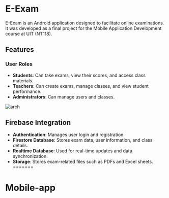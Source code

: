 # E-Exam

E-Exam is an Android application designed to facilitate online examinations. It was developed as a final project for the Mobile Application Development course at UIT (NT118).

## Features

### User Roles
- **Students**: Can take exams, view their scores, and access class materials.
- **Teachers**: Can create exams, manage classes, and view student performance.
- **Administrators**: Can manage users and classes.

![arch](https://i.imgur.com/MWtJst5.png)

## Firebase Integration
- **Authentication**: Manages user login and registration.
- **Firestore Database**: Stores exam data, user information, and class details.
- **Realtime Database**: Used for real-time updates and data synchronization.
- **Storage**: Stores exam-related files such as PDFs and Excel sheets.
=======
# Mobile-app
